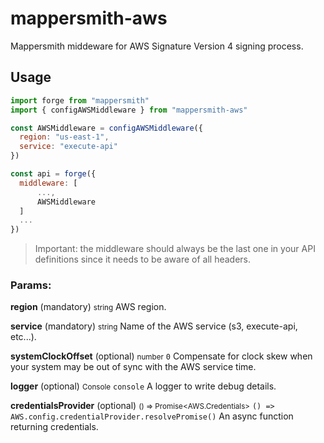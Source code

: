 # mappersmith-aws

Mappersmith middeware for AWS Signature Version 4 signing process.

## Usage

```js
import forge from "mappersmith"
import { configAWSMiddleware } from "mappersmith-aws"

const AWSMiddleware = configAWSMiddleware({ 
  region: "us-east-1",
  service: "execute-api"
})

const api = forge({
  middleware: [
      ...,
      AWSMiddleware
  ]
  ...
})
```

> Important: the middleware should always be the last one in your API definitions since it needs to be aware of all headers.

### Params:

**region** (mandatory)
<small>string</small>
AWS region.

**service** (mandatory)
<small>string</small> 
Name of the AWS service (s3, execute-api, etc...).

**systemClockOffset** (optional)
<small>number</small> `0`
Compensate for clock skew when your system may be out of sync with the AWS service time.

**logger** (optional)
<small>Console</small> `console`
A logger to write debug details.

**credentialsProvider** (optional)
<small>() => Promise\<AWS.Credentials\></small> `() => AWS.config.credentialProvider.resolvePromise()`
An async function returning credentials.